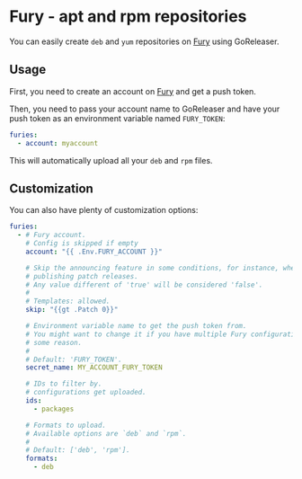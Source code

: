 # Fury - apt and rpm repositories

<!-- md:pro -->

You can easily create `deb` and `yum` repositories on [Fury][fury] using GoReleaser.

## Usage

First, you need to create an account on [Fury][fury] and get a push token.

Then, you need to pass your account name to GoReleaser and have your push token
as an environment variable named `FURY_TOKEN`:

```yaml title=".goreleaser.yaml"
furies:
  - account: myaccount
```

This will automatically upload all your `deb` and `rpm` files.

## Customization

You can also have plenty of customization options:

```yaml title=".goreleaser.yaml"
furies:
  - # Fury account.
    # Config is skipped if empty
    account: "{{ .Env.FURY_ACCOUNT }}"

    # Skip the announcing feature in some conditions, for instance, when
    # publishing patch releases.
    # Any value different of 'true' will be considered 'false'.
    #
    # Templates: allowed.
    skip: "{{gt .Patch 0}}"

    # Environment variable name to get the push token from.
    # You might want to change it if you have multiple Fury configurations for
    # some reason.
    #
    # Default: 'FURY_TOKEN'.
    secret_name: MY_ACCOUNT_FURY_TOKEN

    # IDs to filter by.
    # configurations get uploaded.
    ids:
      - packages

    # Formats to upload.
    # Available options are `deb` and `rpm`.
    #
    # Default: ['deb', 'rpm'].
    formats:
      - deb
```

[fury]: https://gemfury.com

<!-- md:templates -->
